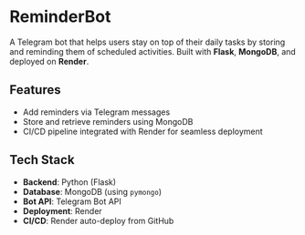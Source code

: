 # ReminderBot
A Telegram bot that helps users stay on top of their daily tasks by storing and reminding them of scheduled activities. Built with **Flask**, **MongoDB**, and deployed on **Render**.

## Features

- Add reminders via Telegram messages  
- Store and retrieve reminders using MongoDB  
- CI/CD pipeline integrated with Render for seamless deployment

## Tech Stack

- **Backend**: Python (Flask)  
- **Database**: MongoDB (using `pymongo`)  
- **Bot API**: Telegram Bot API  
- **Deployment**: Render  
- **CI/CD**: Render auto-deploy from GitHub


